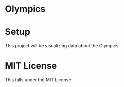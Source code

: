 # Olympics




# Setup
This project will be visualizing data about the Olympics

# MIT License 
This falls under the MIT License